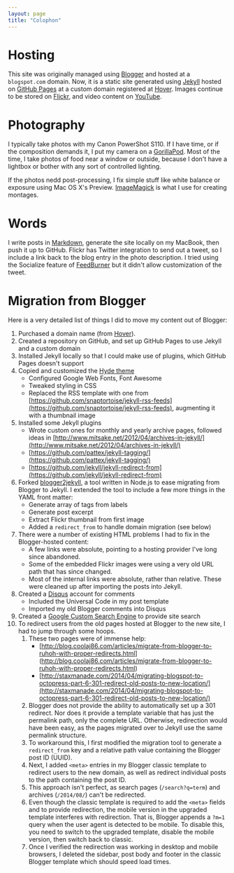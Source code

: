 ```yaml
---
layout: page
title: "Colophon"
---
```

# Hosting

This site was originally managed using [Blogger][] and hosted at a
<code>blogspot.com</code> domain. Now, it is a static site generated 
using [Jekyll][] hosted on [GitHub Pages][] at a custom domain
registered at [Hover][]. Images continue to be stored on [Flickr][], and
video content on [YouTube][]. 

# Photography

I typically take photos with my Canon PowerShot S110. If I have time,
or if the composition demands it, I put my camera on a [GorillaPod][].
Most of the time, I take photos of food near a window or outside,
because I don't have a lightbox or bother with any sort of controlled
lighting.

If the photos nedd post-processing, I fix simple stuff like white balance
or exposure using Mac OS X's Preview. [ImageMagick][] is what I use for 
creating montages. 

# Words

I write posts in [Markdown][], generate the site locally on my MacBook, 
then push it up to GitHub. Flickr has Twitter integration to send out a 
tweet, so I include a link back to the blog entry in the photo
description. I tried using the Socialize feature of [FeedBurner][] but
it didn't allow customization of the tweet. 

# Migration from Blogger

Here is a very detailed list of things I did to move my content out of
Blogger:

1. Purchased a domain name (from [Hover][]).
1. Created a repository on GitHub, and set up GitHub Pages to use Jekyll
and a custom domain
1. Installed Jekyll locally so that I could make use of plugins, which
GitHub Pages doesn't support
1. Copied and customized the [Hyde theme](http://hyde.getpoole.com/) 
    - Configured Google Web Fonts, Font Awesome
    - Tweaked styling in CSS
    - Replaced the RSS template with one from
[https://github.com/snaptortoise/jekyll-rss-feeds](https://github.com/snaptortoise/jekyll-rss-feeds), augmenting it with a thumbnail image
1. Installed some Jekyll plugins 
    - Wrote custom ones for monthly and yearly archive pages, followed ideas in
[http://www.mitsake.net/2012/04/archives-in-jekyll/](http://www.mitsake.net/2012/04/archives-in-jekyll/)
    - [https://github.com/pattex/jekyll-tagging/](https://github.com/pattex/jekyll-tagging/)
    - [https://github.com/jekyll/jekyll-redirect-from](https://github.com/jekyll/jekyll-redirect-from)
1. Forked [blogger2jekyll](https://github.com/efung/blogger2jekyll), a tool
written in Node.js to ease migrating from Blogger to Jekyll. I extended
the tool to include a few more things in the YAML front matter:
    - Generate array of tags from labels
    - Generate post excerpt
    - Extract Flickr thumbnail from first image
    - Added a `redirect_from` to handle domain migration (see below)
1. There were a number of existing HTML problems I had to fix in the
Blogger-hosted content:
    - A few links were absolute, pointing to a hosting provider I've long
since abandoned.
    - Some of the embedded Flickr images were using a very old URL path
that has since changed.
    - Most of the internal links were absolute, rather than relative.
These were cleaned up after importing the posts into Jekyll.
1. Created a [Disqus][] account for comments
    - Included the Universal Code in my post template
    - Imported my old Blogger comments into Disqus
1. Created a [Google Custom Search Engine][] to provide site search
1. To redirect users from the old pages hosted at Blogger to the new
site, I had to jump through some hoops. 
    1. These two pages were of immense help:
        - [http://blog.coolaj86.com/articles/migrate-from-blogger-to-ruhoh-with-proper-redirects.html]
(http://blog.coolaj86.com/articles/migrate-from-blogger-to-ruhoh-with-proper-redirects.html)
        - [http://staxmanade.com/2014/04/migrating-blogspot-to-octopress-part-6-301-redirect-old-posts-to-new-location/](http://staxmanade.com/2014/04/migrating-blogspot-to-octopress-part-6-301-redirect-old-posts-to-new-location/)
    2. Blogger does not provide the ability to automatically set up a
301 redirect. Nor does it provide a template variable that has just the
permalink path, only the complete URL. Otherwise, redirection would have
been easy, as the pages migrated over to Jekyll use the same permalink
structure.
    3. To workaround this, I first modified the migration tool to 
generate a `redirect_from` key and a relative path value containing the 
Blogger post ID (UUID).
    4. Next, I added `<meta>` entries in my Blogger classic template to
redirect users to the new domain, as well as redirect individual posts
to the path containing the post ID.
    5. This approach isn't perfect, as search pages (`/search?q=term`)
and archives (`/2014/08/`) can't be redirected.
    6. Even though the classic template is required to add the `<meta>`
fields and to provide redirection, the mobile version in the upgraded
template interferes with redirection. That is, Blogger 
appends a `?m=1` query when the user agent is detected to
be mobile. To disable this, you need to switch to the upgraded template,
disable the mobile version, then switch back to classic.
    7. Once I verified the redirection was working in desktop and mobile
browsers, I deleted the sidebar, post body and footer in the classic 
Blogger template which should speed load times.

[Blogger]: http://blogger.com/ "Blogger"
[Flickr]:  http://flickr.com/  "Flickr"
[Jekyll]:  http://jekyllrb.com/  "Jekyll"
[GitHub Pages]:  https://pages.github.com/ "GitHub Pages"
[YouTube]: https://www.youtube.com/ "YouTube"
[Markdown]: http://daringfireball.net/projects/markdown/ "Markdown"
[Hover]: http://www.hover.com/ "Hover"
[Feedburner]: http://www.feedburner.com/ "Feedburner"
[Disqus]: http://www.disqus.com/ "Disqus"
[GorillaPod]: http://joby.com/gorillapod "GorillaPod"
[Google Custom Search Engine]: https://www.google.com/cse/ "Google CSE"
[ImageMagick]: http://www.imagemagick.org/ "ImageMagick"
